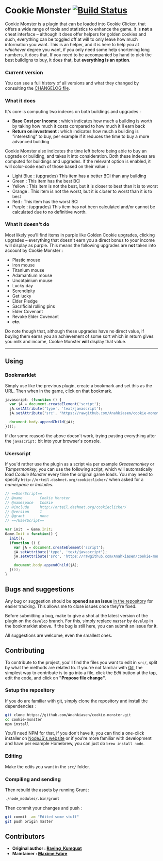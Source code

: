 # Cookie Monster [![Build Status](https://travis-ci.org/Anahkiasen/cookie-monster.png?branch=master)](https://travis-ci.org/Anahkiasen/cookie-monster)

Cookie Monster is a plugin that can be loaded into Cookie Clicker, that offers a wide range of tools and statistics to enhance the game.
It is **not** a cheat interface – although it does offer helpers for golden cookies and such, everything can be toggled off at will to only leave how much information you want.
This is an helper, and it is here to help you at _whichever_ degree you want, if you only need some help shortening long numbers, it does that. If you need to be accompanied
by hand to pick the best buildigns to buy, it does that, but **everything is an option**.

### Current version

You can see a full history of all versions and what they changed by consulting the [CHANGELOG file](https://github.com/Anahkiasen/cookie-monster/blob/master/CHANGELOG.md).

### What it does

It's core is computing two indexes on both buildings and upgrades :
- **Base Cost per Income** : which indicates how much a building is worth by taking how much it costs compared to how much it'll earn back
- **Return on investment** : which indicates how much a building is "interesting" to buy, per example if it reduces the time to buy a more advanced building

Cookie Monster also indicates the time left before being able to buy an upgrade or building, and takes it into consideration.
Both these indexes are computed for buildings and upgrades. If the relevant option is enabled, it will color-code each of those based on their value :

- Light Blue : (upgrades) This item has a better BCI than any building
- Green      : This item has the best BCI
- Yellow     : This item is not the best, but it is closer to best than it is to worst
- Orange     : This item is not the worst, but it is closer to worst than it is to best
- Red        : This item has the worst BCI
- Purple     : (upgrades) This item has not been calculated and/or cannot be calculated due to no definitive worth.

### What it doesn't do

Most likely you'll find items in purple like Golden Cookie upgrades, clicking upgrades – everything that doesn't earn you a direct bonus to your income will display as purple.
This means the following upgrades are **not** taken into account by Cookie Monster :

- Plastic mouse
- Iron mouse
- Titanium mouse
- Adamantium mouse
- Unobtainium mouse
- Lucky day
- Serendipity
- Get lucky
- Elder Pledge
- Sacrificial rolling pins
- Elder Covenant
- Revoke Elder Covenant
- **etc.**

Do note though that, although these upgrades have no direct value, if buying them earns you an achievement of some sort which in return gives you milk and income, Cookie Monster **will** display that value.

-----

## Using

### Bookmarklet

Simply use like the previous plugin, create a bookmark and set this as the URL. Then when in the game, click on that bookmark.

```js
javascript: (function () {
  var jA = document.createElement('script');
  jA.setAttribute('type', 'text/javascript');
  jA.setAttribute('src', 'https://rawgithub.com/Anahkiasen/cookie-monster/master/dist/cookie-monster.min.js?' + new Date().getTime());

  document.body.appendChild(jA);
}());
```

If (for some reason) the above doesn't work, trying pasting everything after the `javascript:` bit into your browser's console.

### Userscript

If you'd rather use the plugin as a script via per example _Greasemonkey_ or _Tampermonkey_, you can use the following script, which will automatically load _Cookie Monster_ every time the original game loads.
You may need to specify `http://orteil.dashnet.org/cookieclicker/` when asked for a _namespace_ or _Includes_.

```js
// ==UserScript==
// @name        Cookie Monster
// @namespace   Cookie
// @include     http://orteil.dashnet.org/cookieclicker/
// @version     1
// @grant       none
// ==/UserScript==

var init  = Game.Init;
Game.Init = function() {
  init();
  (function () {
    var jA = document.createElement('script');
    jA.setAttribute('type', 'text/javascript');
    jA.setAttribute('src', 'https://rawgithub.com/Anahkiasen/cookie-monster/master/dist/cookie-monster.min.js?' + new Date().getTime());

    document.body.appendChild(jA);
  }());
}
```

## Bugs and suggestions

Any bug or suggestion should be **opened as an issue** [in the repository](https://github.com/Anahkiasen/cookie-monster/issues) for easier tracking. This allows me to close issues once they're fixed.

Before submitting a bug, make to give a shot at the latest version of the plugin on the `develop` branch. For this, simply replace `master` by `develop` in the bookmarklet above.
If the bug is still here, you can submit an issue for it.

All suggestions are welcome, even the smallest ones.

## Contributing

To contribute to the project, you'll find the files you want to edit in `src/`, split by what the methods are related to. If you're not familiar with [Git](http://git-scm.com/), the simplest way to contribute is to go into a file, click the _Edit_ button at the top, edit the code, and click on **"Propose file change"**.

### Setup the repository

If you do are familiar with git, simply clone the repository and install the dependencies :

```bash
git clone https://github.com/Anahkiasen/cookie-monster.git
cd cookie-monster
npm install
```

You'll need NPM for that, if you don't have it, you can find a one-click installer on [NodeJS's website](http://nodejs.org/) or if you're more familiar with development and have per example Homebrew, you can just do `brew install node`.

### Editing

Make the edits you want in the `src/` folder.

### Compiling and sending

Then rebuild the assets by running Grunt :

```bash
./node_modules/.bin/grunt
```

Then commit your changes and push :

```bash
git commit -am "Edited some stuff"
git push origin master
```

## Contributors

- **Original author : [Raving_Kumquat](http://cookieclicker.wikia.com/wiki/User:Raving_Kumquat)**
- **Maintainer : [Maxime Fabre](https://github.com/Anahkiasen)**